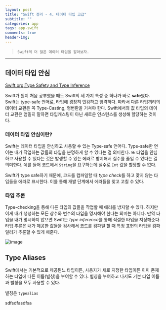 ```yaml
---  
layout: post  
title: "Swift 정리 - 4. 데이터 타입 고급"  
subtitle: ""  
categories: app
tags: app-swift
comments: true  
header-img: 
---  
```

  
> `Swift의 더 많은 데이터 타입을 알아보자.`  

---

## 데이터 타입 안심

[Swift.org:Type Safety and Type Inference](https://docs.swift.org/swift-book/LanguageGuide/TheBasics.html#ID322)

Swift가 뭔지 처음 공부했을 때도 Swift의 세 가지 특성 중 하나가 바로 **safe**였다. Swift는 type-safe 언어로, 타입에 굉장히 민감하고 엄격하다. 따라서 다른 타입끼리의 데이터 교환은 꼭 Type-Casting, 형변환을 거쳐야 한다. Swift에서의 값 타입의 데이터 교환은 엄밀히 말하면 타입캐스팅이 아닌 새로운 인스턴스를 생성해 할당하는 것이다.

### 데이터 타입 안심이란?

Swift는 데이터 타입을 안심하고 사용할 수 있는 Type-safe 언어다. Type-safe한 언어는 내가 작업하는 값들의 타입을 분명하게 할 수 있다는 걸 의미한다. 
또 타입을 안심하고 사용할 수 있다는 것은 발생할 수 있는 에러르 방지해서 실수를 줄일 수 있다는 걸 의미한다. 예를 들어 코드에서 `String`을 요구하는데 실수로 `Int` 값을 할당할 수 없다.

Swift가 type safe하기 때문에, 코드를 컴파일할 때 *type check*를 하고 맞지 않는 타입들을 에러로 표시한다. 이를 통해 개발 단계에서 에러들을 찾고 고칠 수 있다.

### 타입 추론

Type-checking을 통해 다른 타입의 값들을 작업할 때 에러를 방지할 수 있다. 하지만 이게 내가 생성하는 모든 상수와 변수의 타입을 명시해야 한다는 의미는 아니다. 만약 타입을 내가 명시하지 않으면 Swift는 *type inference*를 통해 적절한 타입을 지정해준다. 타입 추론은 내가 제공한 값들을 검사해서 코드를 컴파일 할 때 특정 표현의 타입을 컴파일러가 추론할 수 있게 해준다. 

![image](https://user-images.githubusercontent.com/41438361/167785900-fbb2c611-5447-439d-90ff-461551bdb7a3.png)

## Type Aliases

Swift에서는 기본적으로 제공된느 타입이든, 사용자가 새로 지정한 타입이든 이미 존재하는 타입에 다른 이름(별칭)을 부여할 수 있다. 별칭을 부여하고 나서도 기본 타입 이름과 별칭을 모두 사용할 수 있다. 

별칭은 `typealias` 

sdfsdfasdfsa
